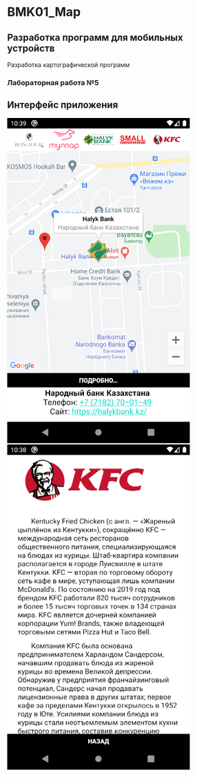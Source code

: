 # BMK01_Map
## Разработка программ для мобильных устройств
Разработка картографической программ
### Лабораторная работа №5
## Интерфейс приложения
![map](map.png)
![details](details.png)